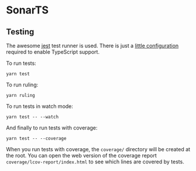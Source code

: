 # SonarTS

## Testing

The awesome [jest](http://facebook.github.io/jest/) test runner is used. There is just a 
[little configuration](https://github.com/SonarSource/SonarTS/blob/master/jest.config.js) required 
to enable TypeScript support.

To run tests:
```
yarn test
```

To run ruling:
```
yarn ruling
```

To run tests in watch mode:
```
yarn test -- --watch
```

And finally to run tests with coverage:
```
yarn test -- --coverage
```
When you run tests with coverage, the `coverage/` directory will be created at the root. You can
open the web version of the coverage report `coverage/lcov-report/index.html` to see which lines are covered by tests.
